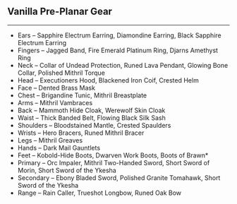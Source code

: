 ## Vanilla Pre-Planar Gear

---
* Ears – Sapphire Electrum Earring, Diamondine Earring, Black Sapphire Electrum Earring
* Fingers – Jagged Band, Fire Emerald Platinum Ring, Djarns Amethyst Ring
* Neck – Collar of Undead Protection, Runed Lava Pendant, Glowing Bone Collar, Polished Mithril Torque
* Head – Executioners Hood, Blackened Iron Coif, Crested Helm
* Face – Dented Brass Mask
* Chest – Brigandine Tunic, Mithril Breastplate
* Arms – Mithril Vambraces
* Back – Mammoth Hide Cloak, Werewolf Skin Cloak
* Waist – Thick Banded Belt, Flowing Black Silk Sash
* Shoulders – Bloodstained Mantle, Crested Spaulders
* Wrists – Hero Bracers, Runed Mithril Bracer
* Legs – Mithril Greaves
* Hands – Dark Mail Gauntlets
* Feet – Kobold-Hide Boots, Dwarven Work Boots, Boots of Brawn*
* Primary – Orc Impaler, Mithril Two-Handed Sword, Short Sword of Morin, Short Sword of the Ykesha
* Secondary – Ebony Bladed Sword, Polished Granite Tomahawk, Short Sword of the Ykesha
* Range – Rain Caller, Trueshot Longbow, Runed Oak Bow
